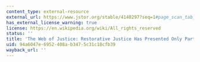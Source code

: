 ```yaml
---
content_type: external-resource
external_url: https://www.jstor.org/stable/4140297?seq=1#page_scan_tab_contents
has_external_license_warning: true
license: https://en.wikipedia.org/wiki/All_rights_reserved
status: ''
title: 'The Web of Justice: Restorative Justice Has Presented Only Part of the Story'
uid: 94a6047e-6952-408a-b347-5c31c18cfb39
wayback_url: ''
---
```

